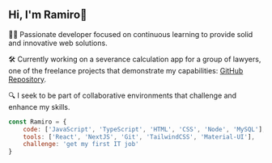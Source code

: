 ## Hi, I'm Ramiro👋
👨‍💻 Passionate developer focused on continuous learning to provide solid and innovative web solutions. 

🛠️ Currently working on a severance calculation app for a group of lawyers, one of the freelance projects that demonstrate my capabilities: [GitHub Repository](https://github.com/RamiroAcostaDev/liquidador-indemnizaciones.git).

🔍 I seek to be part of collaborative environments that challenge and enhance my skills.

```js
const Ramiro = {
	code: ['JavaScript', 'TypeScript', 'HTML', 'CSS', 'Node', 'MySQL'],
	tools: ['React', 'NextJS', 'Git', 'TailwindCSS', 'Material-UI'],
	challenge: 'get my first IT job'
}
```




